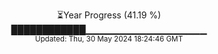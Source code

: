 <p align="center">
⏳Year Progress (41.19 %) <br>
████████████▁▁▁▁▁▁▁▁▁▁▁▁▁▁▁▁▁▁ <br>
<sub>Updated: Thu, 30 May 2024 18:24:46 GMT</sub>
</p>

